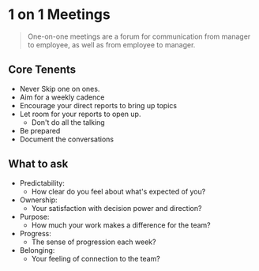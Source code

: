 # 1 on 1 Meetings

> One-on-one meetings are a forum for communication from manager to employee, as well as from employee to manager.

## Core Tenents 

* Never Skip one on ones.
* Aim for a weekly cadence
* Encourage your direct reports to bring up topics
* Let room for your reports to open up.
    - Don't do all the talking
* Be prepared
* Document the conversations

## What to ask

* Predictability: 
    * How clear do you feel about what's expected of you?
* Ownership: 
    * Your satisfaction with decision power and direction?
* Purpose: 
    * How much your work makes a difference for the team?
* Progress: 
    * The sense of progression each week?
* Belonging: 
    * Your feeling of connection to the team?
